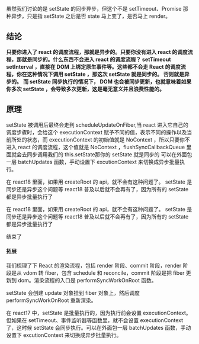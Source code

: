 

虽然我们讨论的是 setState 的同步异步，但这个不是 setTimeout、Promise 那种异步，只是指 setState 之后是否 state 马上变了，是否马上 render。
## 结论
**只要你进入了 react 的调度流程，那就是异步的。只要你没有进入 react 的调度流程，那就是同步的。什么东西不会进入 react 的调度流程？ setTimeout setInterval ，直接在 DOM 上绑定原生事件等。这些都不会走 React 的调度流程，你在这种情况下调用 setState ，那这次 setState 就是同步的。 否则就是异步的。**
**而 setState 同步执行的情况下， DOM 也会被同步更新，也就意味着如果你多次 setState ，会导致多次更新，这是毫无意义并且浪费性能的。**


## 原理
setState 被调用后最终会走到 scheduleUpdateOnFiber,当 react 进入它自己的调度步骤时，会给这个 executionContext 赋予不同的值，表示不同的操作以及当前所处的状态，而 executionContext 的初始值就是 NoContext ，所以只要你不进入 react 的调度流程，这个值就是 NoContext ，flushSyncCallbackQueue 里面就会去同步调用我们的 this.setState那你的 setState 就是同步的
可以在外面包一层 batchUpdates 函数，手动设置下 excutionContext 来切换成异步批量执行。

在 react18 里面，如果用 createRoot 的 api，就不会有这种问题了。
setState 是同步还是异步这个问题等 react18 普及以后就不会再有了，因为所有的 setState 都是异步批量执行了


在 react18 里面，如果用 createRoot 的 api，就不会有这种问题了。
setState 是同步还是异步这个问题等 react18 普及以后就不会再有了，因为所有的 setState 都是异步批量执行了


结束了






#### 拓展
我们梳理了下 React 的渲染流程，包括 render 阶段、commit 阶段，render 阶段是从 vdom 转 fiber，包含 schedule 和 reconcile，commit 阶段是把 fiber 更新到 dom。渲染流程的入口是 performSyncWorkOnRoot 函数。

setState 会创建 update 对象挂到 fiber 对象上，然后调度 performSyncWorkOnRoot 重新渲染。

在 react17 中，setState 是批量执行的，因为执行前会设置 executionContext。但如果在 setTimeout、事件监听器等函数里，就不会设置 executionContext 了，这时候 setState 会同步执行。可以在外面包一层 batchUpdates 函数，手动设置下 excutionContext 来切换成异步批量执行。
